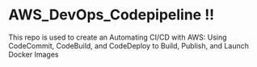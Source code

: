 # AWS_DevOps_Codepipeline !!
This repo is used to create an Automating CI/CD with AWS: Using CodeCommit, CodeBuild, and CodeDeploy to Build, Publish, and Launch Docker Images
